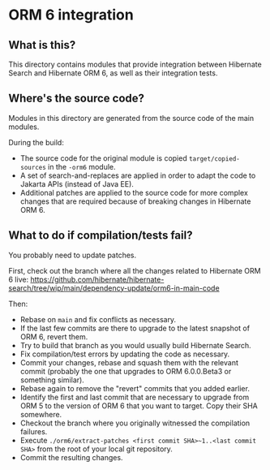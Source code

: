 # ORM 6 integration

## What is this?

This directory contains modules that provide integration between Hibernate Search and Hibernate ORM 6,
as well as their integration tests.

## Where's the source code?

Modules in this directory are generated from the source code of the main modules.

During the build:

* The source code for the original module is copied `target/copied-sources` in the `-orm6` module.
* A set of search-and-replaces are applied in order to adapt the code to Jakarta APIs (instead of Java EE).
* Additional patches are applied to the source code for more complex changes
  that are required because of breaking changes in Hibernate ORM 6.

## What to do if compilation/tests fail?

You probably need to update patches.

First, check out the branch where all the changes related to Hibernate ORM 6 live:
https://github.com/hibernate/hibernate-search/tree/wip/main/dependency-update/orm6-in-main-code

Then:

* Rebase on `main` and fix conflicts as necessary.
* If the last few commits are there to upgrade to the latest snapshot of ORM 6, revert them.
* Try to build that branch as you would usually build Hibernate Search.
* Fix compilation/test errors by updating the code as necessary.
* Commit your changes, rebase and squash them with the relevant commit
  (probably the one that upgrades to ORM 6.0.0.Beta3 or something similar).
* Rebase again to remove the "revert" commits that you added earlier.
* Identify the first and last commit that are necessary to upgrade from ORM 5
  to the version of ORM 6 that you want to target.
  Copy their SHA somewhere.
* Checkout the branch where you originally witnessed the compilation failures.
* Execute `./orm6/extract-patches <first commit SHA>~1..<last commit SHA>` from the root of your local git repository.
* Commit the resulting changes.